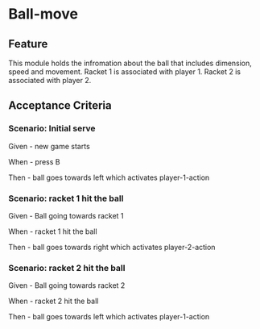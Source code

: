 # Ball-move

## Feature

This module holds the infromation about the ball
that includes dimension, speed and movement.
Racket 1 is associated with player 1.
Racket 2 is associated with player 2.

## Acceptance Criteria

### Scenario: Initial serve

  Given - new game starts

  When - press B

  Then - ball goes towards left which activates player-1-action

### Scenario: racket 1 hit the ball

  Given - Ball going towards racket 1

  When - racket 1 hit the ball

  Then - ball goes towards right which activates player-2-action
  
### Scenario: racket 2 hit the ball

  Given - Ball going towards racket 2

  When - racket 2 hit the ball

  Then - ball goes towards left which activates player-1-action
